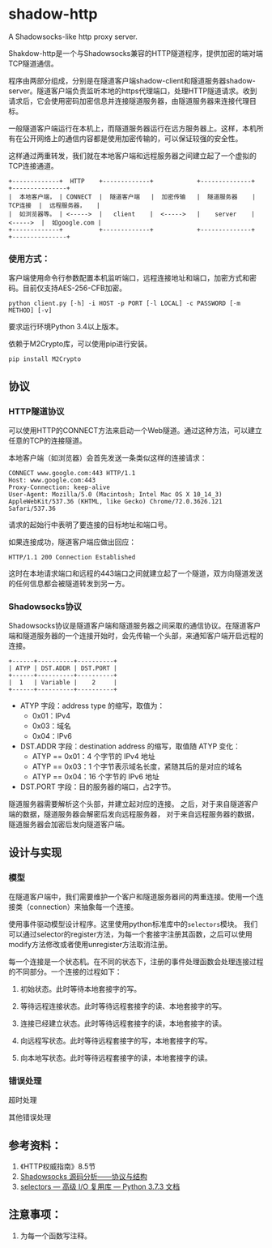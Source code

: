 # shadow-http
A Shadowsocks-like http proxy server.

Shakdow-http是一个与Shadowsocks兼容的HTTP隧道程序，提供加密的端对端TCP隧道通信。

程序由两部分组成，分别是在隧道客户端shadow-client和隧道服务器shadow-server。隧道客户端负责监听本地的https代理端口，处理HTTP隧道请求。收到请求后，它会使用密码加密信息并连接隧道服务器，由隧道服务器来连接代理目标。

一般隧道客户端运行在本机上，而隧道服务器运行在远方服务器上。这样，本机所有在公开网络上的通信内容都是使用加密传输的，可以保证较强的安全性。

这样通过两重转发，我们就在本地客户端和远程服务器之间建立起了一个虚拟的TCP连接通道。

```
+-------------+  HTTP    +-------------+            +--------------+           +---------------+
|  本地客户端， | CONNECT  |  隧道客户端   |  加密传输   |  隧道服务器    |  TCP连接  |  远程服务器，   |
|  如浏览器等。 | <----->  |   client    |  <----->   |    server    |  <----->  |  如google.com |
+-------------+          +-------------+            +--------------+           +---------------+
```


### 使用方式：
客户端使用命令行参数配置本机监听端口，远程连接地址和端口，加密方式和密码。目前仅支持AES-256-CFB加密。
```
python client.py [-h] -i HOST -p PORT [-l LOCAL] -c PASSWORD [-m METHOD] [-v]
```

要求运行环境Python 3.4以上版本。

依赖于M2Crypto库，可以使用pip进行安装。
```
pip install M2Crypto
```

## 协议

### HTTP隧道协议

可以使用HTTP的CONNECT方法来启动一个Web隧道。通过这种方法，可以建立任意的TCP的连接隧道。

本地客户端（如浏览器）会首先发送一条类似这样的连接请求：
```
CONNECT www.google.com:443 HTTP/1.1
Host: www.google.com:443
Proxy-Connection: keep-alive
User-Agent: Mozilla/5.0 (Macintosh; Intel Mac OS X 10_14_3) AppleWebKit/537.36 (KHTML, like Gecko) Chrome/72.0.3626.121 Safari/537.36

```
请求的起始行中表明了要连接的目标地址和端口号。

如果连接成功，隧道客户端应做出回应：
```
HTTP/1.1 200 Connection Established
```

这时在本地请求端口和远程的443端口之间就建立起了一个隧道，双方向隧道发送的任何信息都会被隧道转发到另一方。

### Shadowsocks协议
Shadowsocks协议是隧道客户端和隧道服务器之间采取的通信协议。在隧道客户端和隧道服务器的一个连接开始时，会先传输一个头部，来通知客户端开启远程的连接。

```
+------+----------+----------+
| ATYP | DST.ADDR | DST.PORT |
+------+----------+----------+
|  1   | Variable |    2     |
+------+----------+----------+
```
* ATYP 字段：address type 的缩写，取值为：
    * 0x01：IPv4
    * 0x03：域名
    * 0x04：IPv6
* DST.ADDR 字段：destination address 的缩写，取值随 ATYP 变化：
    * ATYP == 0x01：4 个字节的 IPv4 地址
    * ATYP == 0x03：1 个字节表示域名长度，紧随其后的是对应的域名
    * ATYP == 0x04：16 个字节的 IPv6 地址
* DST.PORT 字段：目的服务器的端口，占2字节。

隧道服务器需要解析这个头部，并建立起对应的连接。
之后，对于来自隧道客户端的数据，隧道服务器会解密后发向远程服务器，
对于来自远程服务器的数据，隧道服务器会加密后发向隧道客户端。

## 设计与实现

### 模型

在隧道客户端中，我们需要维护一个客户和隧道服务器间的两重连接。使用一个连接类（connection）来抽象每一个连接。

使用事件驱动模型设计程序。这里使用python标准库中的`selectors`模块。
我们可以通过selector的register方法，为每一个套接字注册其函数，之后可以使用modify方法修改或者使用unregister方法取消注册。

每一个连接是一个状态机。在不同的状态下，注册的事件处理函数会处理连接过程的不同部分。一个连接的过程如下：

1. 初始状态。此时等待本地套接字的写。

2. 等待远程连接状态。此时等待远程套接字的读、本地套接字的写。

3. 连接已经建立状态。此时等待远程套接字的读，本地套接字的读。

4. 向远程写状态。此时等待远程套接字的写，本地套接字的写。

5. 向本地写状态。此时等待远程套接字的读，本地套接字的读。


### 错误处理
超时处理

其他错误处理


## 参考资料：
1. 《HTTP权威指南》8.5节
2. [Shadowsocks 源码分析——协议与结构](https://loggerhead.me/posts/shadowsocks-yuan-ma-fen-xi-xie-yi-yu-jie-gou.html)
3. [selectors — 高级 I/O 复用库 — Python 3.7.3 文档](https://docs.python.org/zh-cn/3/library/selectors.html)

## 注意事项：
1. 为每一个函数写注释。
